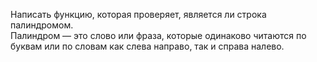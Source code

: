 Написать функцию, которая проверяет, является ли строка палиндромом.  
Палиндром — это слово или фраза, которые одинаково читаются по буквам или по словам как слева направо,
так и справа налево.